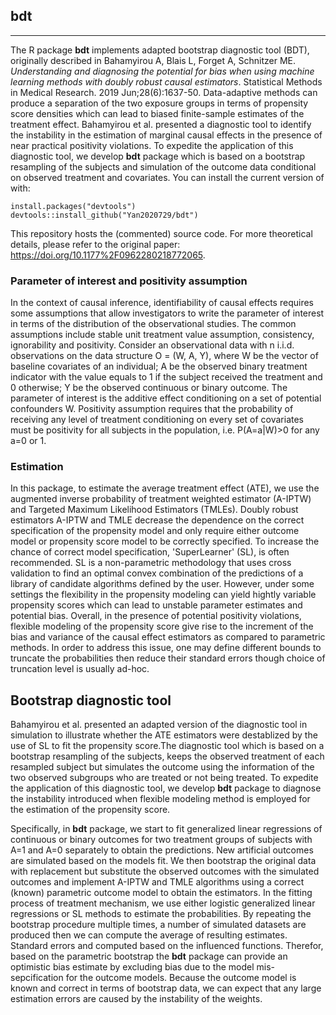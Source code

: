 ## bdt
------------------------------------------------------------------------------------------------------------------------------------------------------------------------------
The R package **bdt** implements adapted bootstrap diagnostic tool (BDT), originally described in Bahamyirou A, Blais L, Forget A, Schnitzer ME. *Understanding and diagnosing the potential for bias when using machine learning methods with doubly robust causal estimators*. Statistical Methods in Medical Research. 2019 Jun;28(6):1637-50. Data-adaptive methods can produce a separation of the two exposure groups in terms of propensity score densities which can lead to biased finite-sample estimates of the treatment effect. Bahamyirou et al. presented a diagnostic tool to identify the instability in the estimation of marginal causal effects in the presence of near practical positivity violations.  To expedite the application of this diagnostic tool, we develop **bdt** package which is based on a bootstrap resampling of the subjects and simulation of the outcome data conditional on observed treatment and covariates.  You can install the current version of with: 

```{r, eval=FALSE}
install.packages("devtools")
devtools::install_github("Yan2020729/bdt")
```
This repository hosts the (commented) source code. For more theoretical details, please refer to the original paper: https://doi.org/10.1177%2F0962280218772065.

### Parameter of interest and positivity assumption
In the context of causal inference, identifiability of causal effects requires some assumptions that allow investigators to write the parameter of interest in terms of the distribution of the observational studies. The common assumptions include stable unit treatment value assumption, consistency, ignorability and positivity. Consider an observational data with n i.i.d. observations on the data structure O = (W, A, Y), where W be the vector of baseline covariates of an individual; A be the observed binary treatment indicator with the value equals to 1 if the subject received the treatment and 0 otherwise; Y be the observed continuous or binary outcome. The parameter of interest is the additive effect conditioning on a set of potential confounders W. Positivity assumption requires that the probability of receiving any level of treatment conditioning on every set of covariates must be positivity for all subjects in the population, i.e. P(A=a|W)>0 for any a=0 or 1. 

### Estimation
In this package, to estimate the average treatment effect (ATE), we use the augmented inverse probability of treatment weighted estimator (A-IPTW) and Targeted Maximum Likelihood Estimators (TMLEs). Doubly robust estimators A-IPTW and TMLE decrease the dependence on the correct specification of the propensity model and only require either outcome model or propensity score model to be correctly specified. To increase the chance of correct model specification, 'SuperLearner' (SL), is often recommended. SL is a non-parametric methodology that uses cross validation to find an optimal convex combination of the predictions of a library of candidate algorithms defined by the user. However, under some settings the flexibility in the propensity modeling can yield hightly variable propensity scores which can lead to unstable parameter estimates and potential bias. Overall, in the presence of potential positivity violations, flexible modeling of the propensity score give rise to the increment of the bias and variance of the causal effect estimators as compared to parametric methods. In order to address this issue, one may define different bounds to truncate the probabilities then reduce their standard errors though choice of truncation level is usually ad-hoc.

## Bootstrap diagnostic tool

Bahamyirou et al. presented an adapted version of the diagnostic tool in simulation to illustrate whether the ATE estimators were destablized by the use of SL to fit the propensity score.The diagnostic tool which is based on a bootstrap resampling of the subjects, keeps the observed treatment of each resampled subject but simulates the outcome using the information of the two observed subgroups who are treated or not being treated. To expedite the application of this diagnostic tool, we develop **bdt** package to diagnose the instability introduced when flexible modeling method is employed for the estimation of the propensity score. 

Specifically, in **bdt** package, we start to fit generalized linear regressions of continuous or binary outcomes for two treatment groups of subjects with A=1 and A=0 separately to obtain the predictions. New artificial outcomes are simulated based on the models fit. We then bootstrap the original data with replacement but substitute the observed outcomes with the simulated outcomes and implement A-IPTW and TMLE algorithms using a correct (known) parametric outcome model to obtain the estimators. In the fitting process of treatment mechanism, we use either logistic generalized linear regressions or SL methods to estimate the probabilities. By repeating the bootstrap procedure multiple times, a number of simulated datasets are produced then we can compute the average of resulting estimates. Standard errors and computed based on the influenced functions. Therefor, based on the parametric bootstrap the **bdt** package can provide an optimistic bias estimate by excluding bias due to the model mis-sepcification for the outcome models. Because the outcome model is known and correct in terms of bootstrap data, we can expect that any large estimation errors are caused by the instability of the weights. 



